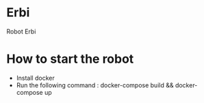 # Erbi
Robot Erbi


# How to start the robot

 - Install docker
 - Run the following command : docker-compose build && docker-compose up
 